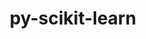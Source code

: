 ---
title: "py-scikit-learn"
layout: cache
categories: [package, develop-2024-08-04]
meta: {"versions": ["1.2.2", "1.5.1"], "compilers": ["apple-clang@=15.0.0", "gcc@=11.4.0", "gcc@=9.4.0", "oneapi@=2024.2.0"], "oss": ["ubuntu20.04", "ubuntu22.04", "ventura"], "platforms": ["darwin", "linux"], "targets": ["aarch64", "neoverse_v1", "ppc64le", "x86_64_v3"], "stacks": ["e4s-neoverse_v1", "e4s-oneapi", "e4s-power", "ml-darwin-aarch64-mps", "ml-linux-x86_64-cpu", "ml-linux-x86_64-cuda", "ml-linux-x86_64-rocm", "root"], "num_specs": 14, "num_specs_by_stack": {"root": 14, "ml-darwin-aarch64-mps": 3, "e4s-power": 1, "e4s-neoverse_v1": 2, "ml-linux-x86_64-cuda": 3, "ml-linux-x86_64-cpu": 3, "ml-linux-x86_64-rocm": 2, "e4s-oneapi": 2}}
spec_details: [{"hash": "bhhankvszvhqqfluwbupwuqacmdvhh7q", "compiler": "apple-clang@=15.0.0", "versions": ["1.5.1"], "os": "ventura", "platform": "darwin", "target": "aarch64", "variants": ["build_system=python_pip"], "stacks": ["root", "ml-darwin-aarch64-mps"], "size": "-", "tarball": "https://binaries.spack.io/releases/develop-2024-08-04/build_cache/darwin-ventura-aarch64/apple-clang-15.0.0/py-scikit-learn-1.5.1/darwin-ventura-aarch64-apple-clang-15.0.0-py-scikit-learn-1.5.1-bhhankvszvhqqfluwbupwuqacmdvhh7q.spack"}, {"hash": "a6sjq7cwiytcj6btr3nwwa5azfolwgw2", "compiler": "apple-clang@=15.0.0", "versions": ["1.2.2"], "os": "ventura", "platform": "darwin", "target": "aarch64", "variants": ["build_system=python_pip"], "stacks": ["root", "ml-darwin-aarch64-mps"], "size": "-", "tarball": "https://binaries.spack.io/releases/develop-2024-08-04/build_cache/darwin-ventura-aarch64/apple-clang-15.0.0/py-scikit-learn-1.2.2/darwin-ventura-aarch64-apple-clang-15.0.0-py-scikit-learn-1.2.2-a6sjq7cwiytcj6btr3nwwa5azfolwgw2.spack"}, {"hash": "itkigfbtdrkh36ag7ao3y2svsdxouq35", "compiler": "apple-clang@=15.0.0", "versions": ["1.5.1"], "os": "ventura", "platform": "darwin", "target": "aarch64", "variants": ["build_system=python_pip"], "stacks": ["root", "ml-darwin-aarch64-mps"], "size": "-", "tarball": "https://binaries.spack.io/releases/develop-2024-08-04/build_cache/darwin-ventura-aarch64/apple-clang-15.0.0/py-scikit-learn-1.5.1/darwin-ventura-aarch64-apple-clang-15.0.0-py-scikit-learn-1.5.1-itkigfbtdrkh36ag7ao3y2svsdxouq35.spack"}, {"hash": "megb4qet2ew3qsncxzrrqysxhpuwk2e6", "compiler": "gcc@=9.4.0", "versions": ["1.5.1"], "os": "ubuntu20.04", "platform": "linux", "target": "ppc64le", "variants": ["build_system=python_pip"], "stacks": ["root", "e4s-power"], "size": "-", "tarball": "https://binaries.spack.io/releases/develop-2024-08-04/build_cache/linux-ubuntu20.04-ppc64le/gcc-9.4.0/py-scikit-learn-1.5.1/linux-ubuntu20.04-ppc64le-gcc-9.4.0-py-scikit-learn-1.5.1-megb4qet2ew3qsncxzrrqysxhpuwk2e6.spack"}, {"hash": "ubzplqsbff4y4en5xc4ixwz2uhmxulk2", "compiler": "gcc@=11.4.0", "versions": ["1.5.1"], "os": "ubuntu22.04", "platform": "linux", "target": "neoverse_v1", "variants": ["build_system=python_pip"], "stacks": ["root", "e4s-neoverse_v1"], "size": "-", "tarball": "https://binaries.spack.io/releases/develop-2024-08-04/build_cache/linux-ubuntu22.04-neoverse_v1/gcc-11.4.0/py-scikit-learn-1.5.1/linux-ubuntu22.04-neoverse_v1-gcc-11.4.0-py-scikit-learn-1.5.1-ubzplqsbff4y4en5xc4ixwz2uhmxulk2.spack"}, {"hash": "x62c2g2mppwukblkvtqnz57jsuszxapv", "compiler": "gcc@=11.4.0", "versions": ["1.5.1"], "os": "ubuntu22.04", "platform": "linux", "target": "neoverse_v1", "variants": ["build_system=python_pip"], "stacks": ["root", "e4s-neoverse_v1"], "size": "-", "tarball": "https://binaries.spack.io/releases/develop-2024-08-04/build_cache/linux-ubuntu22.04-neoverse_v1/gcc-11.4.0/py-scikit-learn-1.5.1/linux-ubuntu22.04-neoverse_v1-gcc-11.4.0-py-scikit-learn-1.5.1-x62c2g2mppwukblkvtqnz57jsuszxapv.spack"}, {"hash": "pmqxci64altodg37pkh4xrmuc5jbssgw", "compiler": "gcc@=11.4.0", "versions": ["1.5.1"], "os": "ubuntu22.04", "platform": "linux", "target": "x86_64_v3", "variants": ["build_system=python_pip"], "stacks": ["root"], "size": "-", "tarball": "https://binaries.spack.io/releases/develop-2024-08-04/build_cache/linux-ubuntu22.04-x86_64_v3/gcc-11.4.0/py-scikit-learn-1.5.1/linux-ubuntu22.04-x86_64_v3-gcc-11.4.0-py-scikit-learn-1.5.1-pmqxci64altodg37pkh4xrmuc5jbssgw.spack"}, {"hash": "h3lgmd27t2c3kyqq5stm22bfau45saxg", "compiler": "gcc@=11.4.0", "versions": ["1.5.1"], "os": "ubuntu22.04", "platform": "linux", "target": "x86_64_v3", "variants": ["build_system=python_pip"], "stacks": ["root", "ml-linux-x86_64-cuda", "ml-linux-x86_64-cpu"], "size": "-", "tarball": "https://binaries.spack.io/releases/develop-2024-08-04/build_cache/linux-ubuntu22.04-x86_64_v3/gcc-11.4.0/py-scikit-learn-1.5.1/linux-ubuntu22.04-x86_64_v3-gcc-11.4.0-py-scikit-learn-1.5.1-h3lgmd27t2c3kyqq5stm22bfau45saxg.spack"}, {"hash": "22y3a33ey2yxkdjq2nso5tnleokhnt35", "compiler": "gcc@=11.4.0", "versions": ["1.5.1"], "os": "ubuntu22.04", "platform": "linux", "target": "x86_64_v3", "variants": ["build_system=python_pip"], "stacks": ["root"], "size": "-", "tarball": "https://binaries.spack.io/releases/develop-2024-08-04/build_cache/linux-ubuntu22.04-x86_64_v3/gcc-11.4.0/py-scikit-learn-1.5.1/linux-ubuntu22.04-x86_64_v3-gcc-11.4.0-py-scikit-learn-1.5.1-22y3a33ey2yxkdjq2nso5tnleokhnt35.spack"}, {"hash": "zyvtxercebvmt5p26exb5zqjw4oacqec", "compiler": "gcc@=11.4.0", "versions": ["1.5.1"], "os": "ubuntu22.04", "platform": "linux", "target": "x86_64_v3", "variants": ["build_system=python_pip"], "stacks": ["root"], "size": "-", "tarball": "https://binaries.spack.io/releases/develop-2024-08-04/build_cache/linux-ubuntu22.04-x86_64_v3/gcc-11.4.0/py-scikit-learn-1.5.1/linux-ubuntu22.04-x86_64_v3-gcc-11.4.0-py-scikit-learn-1.5.1-zyvtxercebvmt5p26exb5zqjw4oacqec.spack"}, {"hash": "gi4f24zb6bre47lbyd4pzbfhprrnuzv5", "compiler": "gcc@=11.4.0", "versions": ["1.2.2"], "os": "ubuntu22.04", "platform": "linux", "target": "x86_64_v3", "variants": ["build_system=python_pip"], "stacks": ["root", "ml-linux-x86_64-rocm", "ml-linux-x86_64-cuda", "ml-linux-x86_64-cpu"], "size": "-", "tarball": "https://binaries.spack.io/releases/develop-2024-08-04/build_cache/linux-ubuntu22.04-x86_64_v3/gcc-11.4.0/py-scikit-learn-1.2.2/linux-ubuntu22.04-x86_64_v3-gcc-11.4.0-py-scikit-learn-1.2.2-gi4f24zb6bre47lbyd4pzbfhprrnuzv5.spack"}, {"hash": "p7zcsnrqqfegiiw2znzgxmqc2ol3ekj3", "compiler": "gcc@=11.4.0", "versions": ["1.5.1"], "os": "ubuntu22.04", "platform": "linux", "target": "x86_64_v3", "variants": ["build_system=python_pip"], "stacks": ["root", "ml-linux-x86_64-rocm", "ml-linux-x86_64-cuda", "ml-linux-x86_64-cpu"], "size": "-", "tarball": "https://binaries.spack.io/releases/develop-2024-08-04/build_cache/linux-ubuntu22.04-x86_64_v3/gcc-11.4.0/py-scikit-learn-1.5.1/linux-ubuntu22.04-x86_64_v3-gcc-11.4.0-py-scikit-learn-1.5.1-p7zcsnrqqfegiiw2znzgxmqc2ol3ekj3.spack"}, {"hash": "ywugz27ec32oikcvx3xhokvl6nhp5eba", "compiler": "oneapi@=2024.2.0", "versions": ["1.5.1"], "os": "ubuntu22.04", "platform": "linux", "target": "x86_64_v3", "variants": ["build_system=python_pip"], "stacks": ["root", "e4s-oneapi"], "size": "-", "tarball": "https://binaries.spack.io/releases/develop-2024-08-04/build_cache/linux-ubuntu22.04-x86_64_v3/oneapi-2024.2.0/py-scikit-learn-1.5.1/linux-ubuntu22.04-x86_64_v3-oneapi-2024.2.0-py-scikit-learn-1.5.1-ywugz27ec32oikcvx3xhokvl6nhp5eba.spack"}, {"hash": "24rthquijijac3yocbkuaedifts6itvo", "compiler": "oneapi@=2024.2.0", "versions": ["1.5.1"], "os": "ubuntu22.04", "platform": "linux", "target": "x86_64_v3", "variants": ["build_system=python_pip"], "stacks": ["root", "e4s-oneapi"], "size": "-", "tarball": "https://binaries.spack.io/releases/develop-2024-08-04/build_cache/linux-ubuntu22.04-x86_64_v3/oneapi-2024.2.0/py-scikit-learn-1.5.1/linux-ubuntu22.04-x86_64_v3-oneapi-2024.2.0-py-scikit-learn-1.5.1-24rthquijijac3yocbkuaedifts6itvo.spack"}]
---